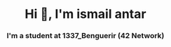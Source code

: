 <h1 align="center">Hi 👋, I'm ismail antar</h1>
<h3 align="center">I'm a student at 1337_Benguerir (42 Network)</h3>
